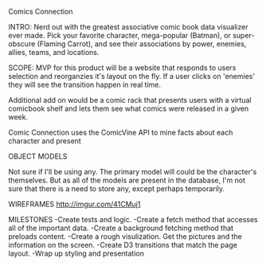 Comics Connection

INTRO:
Nerd out with the greatest associative comic book data visualizer ever made. Pick your favorite character, mega-popular (Batman), or super-obscure (Flaming Carrot), and see their associations by power, enemies, allies, teams, and locations.

SCOPE:
MVP for this product will be a website that responds to users selection and reorganzies it's layout on the fly. If a user clicks on 'enemies' they will see the transition happen in real time.

Additional add on would be a comic rack that presents users with a virtual comicbook shelf and lets them see what comics were released in a given week.

Comic Connection uses the ComicVine API to mine facts about each character and present

OBJECT MODELS

Not sure if I'll be using any. The primary model will could be the character's themselves. But as all of the models are present in the database, I'm not sure that there is a need to store any, except perhaps temporarily.

WIREFRAMES
http://imgur.com/41CMuj1

MILESTONES
-Create tests and logic.
-Create a fetch method that accesses all of the important data.
-Create a background fetching method that preloads content.
-Create a rough visulization. Get the pictures and the information on the screen.
-Create D3 transitions that match the page layout.
-Wrap up styling and presentation

